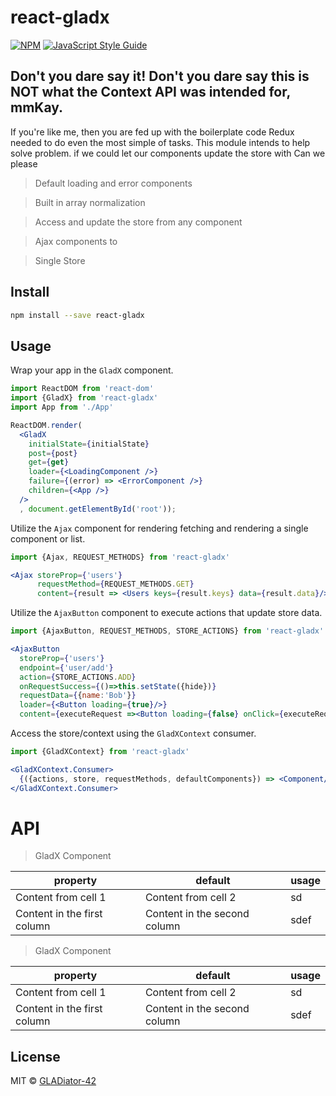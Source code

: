 # react-gladx

[![NPM](https://img.shields.io/npm/v/react-gladx.svg)](https://www.npmjs.com/package/react-gladx) [![JavaScript Style Guide](https://img.shields.io/badge/code_style-standard-brightgreen.svg)](https://standardjs.com)


Don't you dare say it! Don't you dare say this is NOT what the Context API was intended for, mmKay.
-----
If you're like me, then you are fed up with the boilerplate code Redux needed to do even the most simple of tasks. This module
 intends to help solve problem. 
if we could let our components update the store with 
 Can we please    

> Default loading and error components

> Built in array normalization 

> Access and update the store from any component 

> Ajax components to  

> Single Store  



## Install

```bash
npm install --save react-gladx
```

## Usage

Wrap your app in the `GladX` component.
```jsx
import ReactDOM from 'react-dom'
import {GladX} from 'react-gladx'
import App from './App'

ReactDOM.render(
  <GladX
    initialState={initialState}
    post={post}
    get={get}
    loader={<LoadingComponent />}
    failure={(error) => <ErrorComponent />}
    children={<App />}
  />
  , document.getElementById('root'));
```


Utilize the `Ajax` component for rendering fetching and rendering a single component or list.

```jsx
import {Ajax, REQUEST_METHODS} from 'react-gladx'

<Ajax storeProp={'users'} 
      requestMethod={REQUEST_METHODS.GET}
      content={result => <Users keys={result.keys} data={result.data}/> }/>
```

Utilize the `AjaxButton` component to execute actions that update store data. 

```jsx
import {AjaxButton, REQUEST_METHODS, STORE_ACTIONS} from 'react-gladx'

<AjaxButton 
  storeProp={'users'}
  endpoint={'user/add'}
  action={STORE_ACTIONS.ADD}
  onRequestSuccess={()=>this.setState({hide})}
  requestData={{name:'Bob'}}
  loader={<Button loading={true}/>}
  content={executeRequest =><Button loading={false} onClick={executeRequest} />} />
```


Access the store/context using the `GladXContext` consumer. 

```jsx
import {GladXContext} from 'react-gladx'

<GladXContext.Consumer>
  {({actions, store, requestMethods, defaultComponents}) => <Component/>}
</GladXContext.Consumer>
```

# API

> GladX Component

property | default | usage
------------ | ------------- | -----------
Content from cell 1 | Content from cell 2 | sd
Content in the first column | Content in the second column | sdef

> GladX Component

property | default | usage
------------ | ------------- | -----------
Content from cell 1 | Content from cell 2 | sd
Content in the first column | Content in the second column | sdef

## License

MIT © [GLADiator-42](https://github.com/GLADiator-42)
